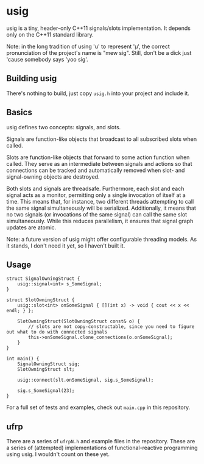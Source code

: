 usig
====

usig is a tiny, header-only C++11 signals/slots implementation. It depends only on the C++11 standard library.

Note: in the long tradition of using 'u' to represent 'µ', the correct pronunciation of the project's name is "mew sig". 
Still, don't be a dick just 'cause somebody says 'yoo sig'.


Building usig
-------------

There's nothing to build, just copy `usig.h` into your project and include it.


Basics
------

usig defines two concepts: signals, and slots.

Signals are function-like objects that broadcast to all subscribed slots when called.

Slots are function-like objects that forward to some action function when called. They serve as an intermediate between
signals and actions so that connections can be tracked and automatically removed when slot- and signal-owning objects
are destroyed.

Both slots and signals are threadsafe. Furthermore, each slot and each signal acts as a monitor, permitting only a
single invocation of itself at a time. This means that, for instance, two different threads attempting to call the same
signal simultaneously will be serialized. Additionally, it means that no two signals (or invocations of the same signal)
can call the same slot simultaneously. While this reduces parallelism, it ensures that signal graph updates are atomic.

Note: a future version of usig might offer configurable threading models. As it stands, I don't need it yet, so I
haven't built it.

Usage
-----

    struct SignalOwningStruct {
        usig::signal<int> s_SomeSignal;
    }
    
    struct SlotOwningStruct {
        usig::slot<int> onSomeSignal { [](int x) -> void { cout << x << endl; } };
        
        SlotOwningStruct(SlotOwningStruct const& o) {
            // slots are not copy-constructable, since you need to figure out what to do with connected signals
            this->onSomeSignal.clone_connections(o.onSomeSignal);
        }
    }
    
    int main() {
        SignalOwningStruct sig;
        SlotOwningStruct slt;
        
        usig::connect(slt.onSomeSignal, sig.s_SomeSignal);
        
        sig.s_SomeSignal(23);
    }

For a full set of tests and examples, check out `main.cpp` in this repository.


ufrp
----

There are a series of `ufrpN.h` and example files in the repository. These are a series of (attempted) implementations
of functional-reactive programming using usig. I wouldn't count on these yet.